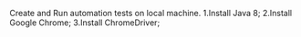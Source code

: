 Create and Run automation tests on local machine.
1.Install Java 8;
2.Install Google Chrome;
3.Install ChromeDriver;

